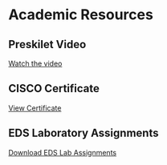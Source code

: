 # Academic Resources

## Preskilet Video
[Watch the video](priskiletvideo.pdf)

## CISCO Certificate
[View Certificate](CISCOCERTIFICATE.pdf)

## EDS Laboratory Assignments
[Download EDS Lab Assignments](edstheoryactivity.pdf)
